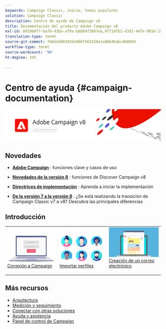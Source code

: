 ```yaml
---
keywords: Campaign Classic, inicio, temas populares
solution: Campaign Classic
description: Centro de ayuda de Campaign v8
title: Documentación del producto Adobe Campaign v8
exl-id: 6010b0f7-baf0-43ba-af9a-b8864f3897ea,9ff16fb1-d3d3-44fe-9016-15abffdbc74e
translation-type: tm+mt
source-git-commit: 7b8de5083836e906f563250e1a86b46abcd68650
workflow-type: tm+mt
source-wordcount: '90'
ht-degree: 33%

---
```


# Centro de ayuda {#campaign-documentation}

![](assets/banner-documentationv8.png)

## Novedades

* **[Adobe Campaign](start/get-started.md)** : funciones clave y casos de uso

* **[Novedades de la versión 8](start/whats-new.md)** : funciones de Discover Campaign v8

* **[Directrices de implementación](start/implement.md)**  : Aprenda a iniciar la implementación

* **[De la versión 7 a la versión 8](start/capability-matrix.md)** : ¿Se está realizando la transición de Campaign Classic v7 a v8? Descubra las principales diferencias

## Introducción

<table>
<tr>
  <td valign="bottom">
    <a href="start/connect.md">
      <img alt="Connect" src="start/assets/do-not-localize/login.jpeg"/>
    </a>
    <div>
    <a href="start/connect.md">Conexión a Campaign</a>
    </div>
    <br>
  </td>

<td valign="bottom">
      <a href="start/import.md">
       <img alt="Importación" src="start/assets/do-not-localize/profiles.jpeg" />
       </a>
    <div><a href="start/import.md">Importar perfiles</a>
    </div>
    <br>
  </td>
  <td valign="bottom">
    <a href="start/create-message.md">
      <img alt="Correo electrónico" src="start/assets/do-not-localize/email-design.jpeg" />
    </a>
    <div>
    <a href="start/create-message.md">Creación de un correo electrónico</a>
    </div>
    <br>
  </td>
</tr>
</table>

## Más recursos

* [Arquitectura](dev/architecture.md)
* [Medición y seguimiento](start/reporting.md)
* [Conectar con otras soluciones](connect/integration.md)
* [Ayuda y asistencia](start/support.md)
* [Panel de control de Campaign](https://experienceleague.adobe.com/docs/control-panel/using/control-panel-home.html?lang=es)
